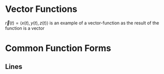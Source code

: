 # Vector Functions
$\vec{r}(t)=\langle x(t), y(t), z(t)\rangle$ is an example of a vector-function as the result of the function is a vector

# Common Function Forms
## Lines
